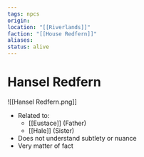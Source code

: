```yaml
---
tags: npcs
origin: 
location: "[[Riverlands]]"
faction: "[[House Redfern]]"
aliases: 
status: alive
---
```


# Hansel Redfern
![[Hansel Redfern.png]]

- Related to: 
	- [[Eustace]] (Father)
	- [[Hale]] (Sister)
- Does not understand subtlety or nuance
- Very matter of fact